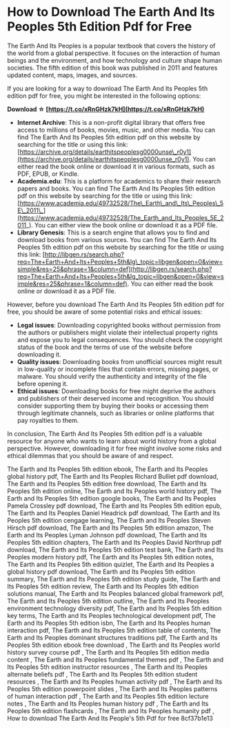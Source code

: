 # How to Download The Earth And Its Peoples 5th Edition Pdf for Free
 
The Earth And Its Peoples is a popular textbook that covers the history of the world from a global perspective. It focuses on the interaction of human beings and the environment, and how technology and culture shape human societies. The fifth edition of this book was published in 2011 and features updated content, maps, images, and sources.
 
If you are looking for a way to download The Earth And Its Peoples 5th edition pdf for free, you might be interested in the following options:
 
**Download ☆ [https://t.co/xRnGHzk7kH](https://t.co/xRnGHzk7kH)**


 
- **Internet Archive**: This is a non-profit digital library that offers free access to millions of books, movies, music, and other media. You can find The Earth And Its Peoples 5th edition pdf on this website by searching for the title or using this link: [https://archive.org/details/earthitspeoplesg0000unse\_r0y1](https://archive.org/details/earthitspeoplesg0000unse_r0y1). You can either read the book online or download it in various formats, such as PDF, EPUB, or Kindle.
- **Academia.edu**: This is a platform for academics to share their research papers and books. You can find The Earth And Its Peoples 5th edition pdf on this website by searching for the title or using this link: [https://www.academia.edu/49732528/The\_Earth\_and\_Its\_Peoples\_5E\_2011\_](https://www.academia.edu/49732528/The_Earth_and_Its_Peoples_5E_2011_). You can either view the book online or download it as a PDF file.
- **Library Genesis**: This is a search engine that allows you to find and download books from various sources. You can find The Earth And Its Peoples 5th edition pdf on this website by searching for the title or using this link: [http://libgen.rs/search.php?req=The+Earth+And+Its+Peoples+5th&lg\_topic=libgen&open=0&view=simple&res=25&phrase=1&column=def](http://libgen.rs/search.php?req=The+Earth+And+Its+Peoples+5th&lg_topic=libgen&open=0&view=simple&res=25&phrase=1&column=def). You can either read the book online or download it as a PDF file.

However, before you download The Earth And Its Peoples 5th edition pdf for free, you should be aware of some potential risks and ethical issues:

- **Legal issues**: Downloading copyrighted books without permission from the authors or publishers might violate their intellectual property rights and expose you to legal consequences. You should check the copyright status of the book and the terms of use of the website before downloading it.
- **Quality issues**: Downloading books from unofficial sources might result in low-quality or incomplete files that contain errors, missing pages, or malware. You should verify the authenticity and integrity of the file before opening it.
- **Ethical issues**: Downloading books for free might deprive the authors and publishers of their deserved income and recognition. You should consider supporting them by buying their books or accessing them through legitimate channels, such as libraries or online platforms that pay royalties to them.

In conclusion, The Earth And Its Peoples 5th edition pdf is a valuable resource for anyone who wants to learn about world history from a global perspective. However, downloading it for free might involve some risks and ethical dilemmas that you should be aware of and respect.
 
The Earth and Its Peoples 5th edition ebook,  The Earth and Its Peoples global history pdf,  The Earth and Its Peoples Richard Bulliet pdf download,  The Earth and Its Peoples 5th edition free download,  The Earth and Its Peoples 5th edition online,  The Earth and Its Peoples world history pdf,  The Earth and Its Peoples 5th edition google books,  The Earth and Its Peoples Pamela Crossley pdf download,  The Earth and Its Peoples 5th edition epub,  The Earth and Its Peoples Daniel Headrick pdf download,  The Earth and Its Peoples 5th edition cengage learning,  The Earth and Its Peoples Steven Hirsch pdf download,  The Earth and Its Peoples 5th edition amazon,  The Earth and Its Peoples Lyman Johnson pdf download,  The Earth and Its Peoples 5th edition chapters,  The Earth and Its Peoples David Northrup pdf download,  The Earth and Its Peoples 5th edition test bank,  The Earth and Its Peoples modern history pdf,  The Earth and Its Peoples 5th edition notes,  The Earth and Its Peoples 5th edition quizlet,  The Earth and Its Peoples a global history pdf download,  The Earth and Its Peoples 5th edition summary,  The Earth and Its Peoples 5th edition study guide,  The Earth and Its Peoples 5th edition review,  The Earth and Its Peoples 5th edition solutions manual,  The Earth and Its Peoples balanced global framework pdf,  The Earth and Its Peoples 5th edition outline,  The Earth and Its Peoples environment technology diversity pdf,  The Earth and Its Peoples 5th edition key terms,  The Earth and Its Peoples technological development pdf,  The Earth and Its Peoples 5th edition isbn,  The Earth and Its Peoples human interaction pdf,  The Earth and Its Peoples 5th edition table of contents,  The Earth and Its Peoples dominant structures traditions pdf,  The Earth and Its Peoples 5th edition ebook free download ,  The Earth and Its Peoples world history survey course pdf ,  The Earth and Its Peoples 5th edition media content ,  The Earth and Its Peoples fundamental themes pdf ,  The Earth and Its Peoples 5th edition instructor resources ,  The Earth and Its Peoples alternate beliefs pdf ,  The Earth and Its Peoples 5th edition student resources ,  The Earth and Its Peoples human activity pdf ,  The Earth and Its Peoples 5th edition powerpoint slides ,  The Earth and Its Peoples patterns of human interaction pdf ,  The Earth and Its Peoples 5th edition lecture notes ,  The Earth and Its Peoples human history pdf ,  The Earth and Its Peoples 5th edition flashcards ,  The Earth and Its Peoples humanity pdf ,  How to download The Earth And Its People's 5th Pdf for free
 8cf37b1e13
 
